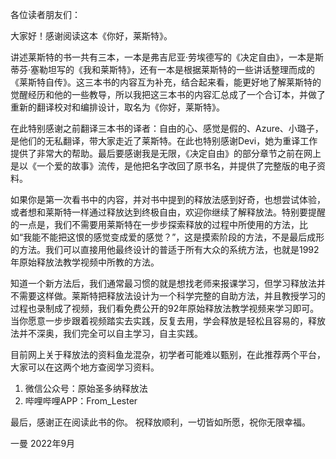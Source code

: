 各位读者朋友们：

大家好！感谢阅读这本《你好，莱斯特》。

讲述莱斯特的书一共有三本，一本是弗吉尼亚·劳埃德写的《决定自由》，一本是斯蒂芬·塞勒坦写的《我和莱斯特》，还有一本是根据莱斯特的一些讲话整理而成的《莱斯特自传》。这三本书的内容互为补充，结合起来看，能更好地了解莱斯特的觉醒经历和他的一些教导，所以我把这三本书的内容汇总成了一个合订本，并做了重新的翻译校对和编排设计，取名为《你好，莱斯特》。

在此特别感谢之前翻译三本书的译者：自由的心、感觉是假的、Azure、小璐子，是他们的无私翻译，带大家走近了莱斯特。在此也特别感谢Devi，她为重译工作提供了非常大的帮助。最后要感谢我是无限，《决定自由》的部分章节之前在网上是以《一个爱的故事》流传，是他把名字改回了原书名，并提供了完整版的电子资料。

如果你是第一次看书中的内容，并对书中提到的释放法感到好奇，也想尝试体验，或者想和莱斯特一样通过释放达到终极自由，欢迎你继续了解释放法。特别要提醒的一点是，我们不需要用莱斯特在一步步探索释放的过程中所使用的方法，比如“我能不能把这恨的感觉变成爱的感觉？”，这是摸索阶段的方法，不是最后成形的方法。我们可以直接用他最终设计的普适于所有大众的系统方法，也就是1992年原始释放法教学视频中所教的方法。

知道一个新方法后，我们通常最习惯的就是想找老师来报课学习，但学习释放法并不需要这样做。莱斯特把释放法设计为一个科学完整的自助方法，并且教授学习的过程也录制成了视频，我们看免费公开的92年原始释放法教学视频来学习即可。当你愿意一步步跟着视频踏实去实践，反复去用，学会释放是轻松且容易的，释放法并不深奥，我们完全可以自主学习，自主实践。

目前网上关于释放法的资料鱼龙混杂，初学者可能难以甄别，在此推荐两个平台，大家可以在这两个地方查阅学习资料。

1. 微信公众号：原始圣多纳释放法 
2. 哔哩哔哩APP：From_Lester

最后，感谢正在阅读此书的你。
祝释放顺利，一切皆如所愿，祝你无限幸福。

一曼
2022年9月
